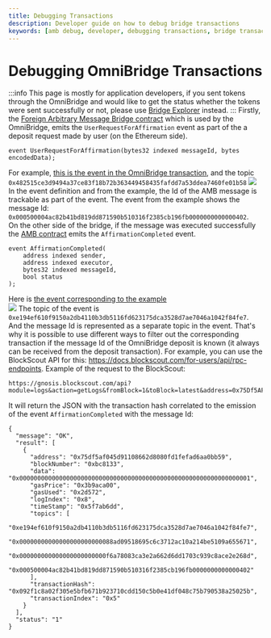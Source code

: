```yaml
---
title: Debugging Transactions
description: Developer guide on how to debug bridge transactions
keywords: [amb debug, developer, debugging transactions, bridge transactions]
---
```


# Debugging OmniBridge Transactions

:::info
This page is mostly for application developers, if you sent tokens through the OmniBridge and would like to get the status whether the tokens were sent successfully or not, please use [Bridge Explorer](https://bridge.gnosischain.com/bridge-explorer) instead.
:::
Firstly, the [Foreign Arbitrary Message Bridge contract](https://etherscan.io/address/0x4C36d2919e407f0Cc2Ee3c993ccF8ac26d9CE64e) which is used by the OmniBridge, emits the `UserRequestForAffirmation` event as part of the a deposit request made by user (on the Ethereum side).

```
event UserRequestForAffirmation(bytes32 indexed messageId, bytes encodedData);
```

For example, [this is the event in the OmniBridge transaction](https://etherscan.io/tx/0x804a4b28520faad8b68d122cafdffedd2e185a9aa734b69f264a652d5c53afa4#eventlog), and the topic `0x482515ce3d9494a37ce83f18b72b363449458435fafdd7a53ddea7460fe01b58`
![](/img/bridges/omni-debugging1.png)  
In the event definition and from the example, the Id of the AMB message is trackable as part of the event. The event from the example shows the message Id: `0x000500004ac82b41bd819dd871590b510316f2385cb196fb0000000000000402`.  
On the other side of the bridge, if the message was executed successfully the [AMB contract](https://gnosis.blockscout.com/address/0x75Df5AF045d91108662D8080fD1FEFAd6aA0bb59) emits the `AffirmationCompleted` event.

```
event AffirmationCompleted(
    address indexed sender,
    address indexed executor,
    bytes32 indexed messageId,
    bool status
);
```

Here is [the event corresponding to the example](https://blockscout.com/xdai/mainnet/tx/0x092f1c8a02f305e5bfb671b923710cdd150c5b0e41df048c75b790538a25025b/logs)  
![](/img/bridges/omni-debugging2.png)
The topic of the event is `0xe194ef610f9150a2db4110b3db5116fd623175dca3528d7ae7046a1042f84fe7`. And the message Id is represented as a separate topic in the event.
That's why it is possible to use different ways to filter out the corresponding transaction if the message Id of the OmniBridge deposit is known (it always can be received from the deposit transaction).
For example, you can use the BlockScout API for this: https://docs.blockscout.com/for-users/api/rpc-endpoints. Example of the request to the BlockScout:

```
https://gnosis.blockscout.com/api?module=logs&action=getLogs&fromBlock=1&toBlock=latest&address=0x75Df5AF045d91108662D8080fD1FEFAd6aA0bb59&topic0=0xe194ef610f9150a2db4110b3db5116fd623175dca3528d7ae7046a1042f84fe7&topic3=0x000500004ac82b41bd819dd871590b510316f2385cb196fb0000000000000402&topic0_3_opr=and
```

It will return the JSON with the transaction hash correlated to the emission of the event `AffirmationCompleted` with the message Id:

```
{
  "message": "OK",
  "result": [
    {
      "address": "0x75df5af045d91108662d8080fd1fefad6aa0bb59",
      "blockNumber": "0xbc8133",
      "data": "0x0000000000000000000000000000000000000000000000000000000000000001",
      "gasPrice": "0x3b9aca00",
      "gasUsed": "0x2d572",
      "logIndex": "0x8",
      "timeStamp": "0x5f7ab6dd",
      "topics": [
        "0xe194ef610f9150a2db4110b3db5116fd623175dca3528d7ae7046a1042f84fe7",
        "0x00000000000000000000000088ad09518695c6c3712ac10a214be5109a655671",
        "0x000000000000000000000000f6a78083ca3e2a662d6dd1703c939c8ace2e268d",
        "0x000500004ac82b41bd819dd871590b510316f2385cb196fb0000000000000402"
      ],
      "transactionHash": "0x092f1c8a02f305e5bfb671b923710cdd150c5b0e41df048c75b790538a25025b",
      "transactionIndex": "0x5"
    }
  ],
  "status": "1"
}
```
